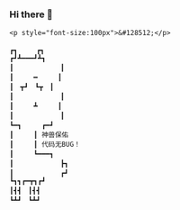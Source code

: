 ### Hi there 👋

<!--
**Ning-Qing/Ning-Qing** is a ✨ _special_ ✨ repository because its `README.md` (this file) appears on your GitHub profile.

Here are some ideas to get you started:

- 🔭 I’m currently working on ...
- 🌱 I’m currently learning ...
- 👯 I’m looking to collaborate on ...
- 🤔 I’m looking for help with ...
- 💬 Ask me about ...
- 📫 How to reach me: ...
- 😄 Pronouns: ...
- ⚡ Fun fact: ...
-->
```
<p style="font-size:100px">&#128512;</p>

┏┓　   ┏┓
┏┛┻━━━┛┻┓
┃　　　　　　　┃
┃　　　━　　　┃
┃　┳┛　┗┳　┃
┃　　　　　　　┃
┃　　　┻　　　┃
┃　　　　　　　┃
┗━┓　　　┏━┛
┃　　　┃ 神兽保佑
┃　　　┃ 代码无BUG！
┃　　　┗━━━┓
┃　　　　　　　┣┓
┃　　　　　　　┏┛
┗┓┓┏━┳┓┏┛
┃┫┫　┃┫┫
┗┻┛　┗┻┛
```

